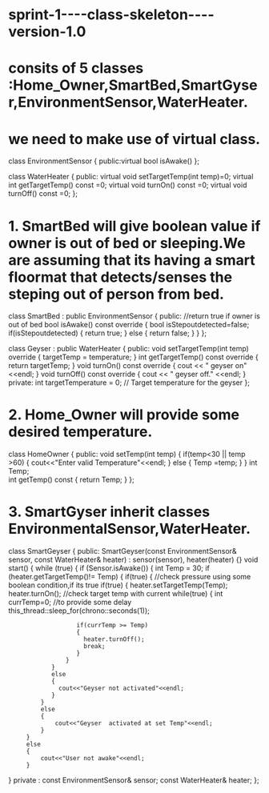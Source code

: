 # sprint-1----class-skeleton----version-1.0
# consits of 5 classes :Home_Owner,SmartBed,SmartGyser,EnvironmentSensor,WaterHeater.
# we need to make use of virtual class.
class EnvironmentSensor
{
public:virtual bool isAwake()
};

class WaterHeater
{
  public:
          virtual void setTargetTemp(int temp)=0;
          virtual int getTargetTemp() const =0;
          virtual void turnOn() const =0;
          virtual void turnOff() const =0;
 };         
# 1. SmartBed will give boolean value if owner is out of bed or sleeping.We are assuming that its having a smart floormat that detects/senses the steping out of person from bed.
class SmartBed : public EnvironmentSensor
{
  public:
  //return true if owner is out of bed
  bool isAwake() const override
  {
    bool isStepoutdetected=false;
    if(isStepoutdetected)
    {
      return true;
    }
    else
    {
      return false;
    }
  }
 }; 

 class Geyser : public WaterHeater
 {
   public:
           void setTargetTemp(int temp) override 
           { targetTemp = temperature; }
            int getTargetTemp() const override
            { 
            return targetTemp;
            }
            void turnOn() const override 
            {
              cout << " geyser on" <<endl;
           }
           void turnOff() const override
           {
             cout << " geyser off." <<endl;
           }
    private:
    int targetTemperature = 0; // Target temperature for the geyser
};
 # 2. Home_Owner will provide some desired temperature. 
  class HomeOwner
  {
    public:
      void setTemp(int temp)
      {
        if(temp<30 || temp >60)
        {
          cout<<"Enter valid Temperature"<<endl;
        }
        else
        {  Temp =temp; }
      } 
       int Temp;  
       int getTemp() const
       { return Temp; }
 };  

   # 3. SmartGyser inherit classes EnvironmentalSensor,WaterHeater.
  class SmartGeyser
  {
      public:
              SmartGeyser(const EnvironmentSensor& sensor, const 
             WaterHeater& heater) : sensor(sensor), heater(heater) {}
        void start()
        {
          while (true)
          {
            if (Sensor.isAwake())
            {
              int Temp = 30;
              if (heater.getTargetTemp()!= Temp)
              {
                if(true)
                {
                  //check pressure using some boolean condition,if its true
                  if(true)
                  { 
                    heater.setTargetTemp(Temp);
                    heater.turnOn();
                    //check target temp with current 
                    while(true)
                   {
                       int currTemp=0;
                       //to provide some delay
                       this_thread::sleep_for(chrono::seconds(1));

                       if(currTemp >= Temp)
                       {
                         heater.turnOff();
                         break;
                       }
                    }
                }
                else
                {
                  cout<<"Geyser not activated"<<endl;
                }
             }
             else
             {
                 cout<<"Geyser  activated at set Temp"<<endl;
             }
         }
         else
         {
             cout<<"User not awake"<<endl;
         }
   }
   private :
   const EnvironmentSensor& sensor;
   const WaterHeater& heater;
};   


   
                       


